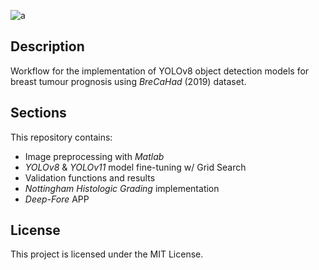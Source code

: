 
![a](https://github.com/AdriCon02/Deep-Fore/assets/135048340/68d30f0f-da03-4971-85ee-77ef3ecd77e1)

## Description
Workflow for the implementation of YOLOv8 object detection models for breast tumour prognosis using _BreCaHad_ (2019) dataset. 

## Sections
This repository contains:

- Image preprocessing with _Matlab_
- _YOLOv8_ & _YOLOv11_ model fine-tuning w/ Grid Search
- Validation functions and results
- _Nottingham Histologic Grading_ implementation
- _Deep-Fore_ APP

## License
This project is licensed under the MIT License.
